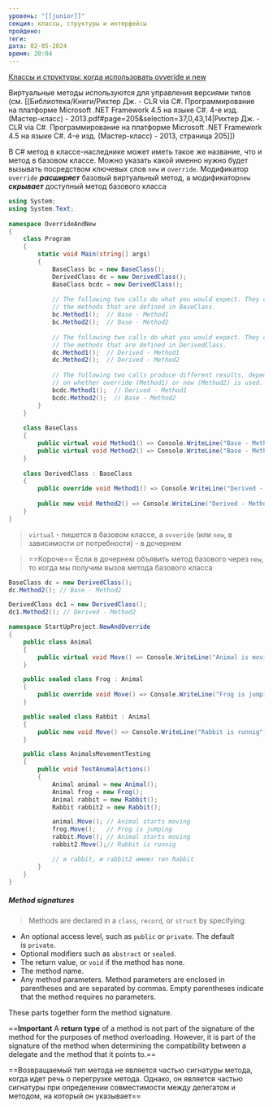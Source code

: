 ```yaml
---
уровень: "[[junior]]"
секция: классы, структуры и интерфейсы
пройдено: 
теги: 
дата: 02-05-2024
время: 20:04
---
```

[Классы и структуры: когда использовать ovveride и new](#https://learn.microsoft.com/en-us/dotnet/csharp/programming-guide/classes-and-structs/knowing-when-to-use-override-and-new-keywords)

Виртуальные методы используются для управления версиями типов (см. [[Библиотека/Книги/Рихтер Дж. - CLR via C#. Программирование на платформе Microsoft .NET Framework 4.5 на языке C#. 4-е изд. (Мастер-класс) - 2013.pdf#page=205&selection=37,0,43,14|Рихтер Дж. - CLR via C#. Программирование на платформе Microsoft .NET Framework 4.5 на языке C#. 4-е изд. (Мастер-класс) - 2013, страница 205]])

В C# метод в классе-наследнике может иметь такое же название, что и метод в базовом классе. Можно указать какой именно нужно будет вызывать посредством ключевых слов `new` и `override`. Модификатор `override` ***расширяет*** базовый виртуальный метод, а модификатор`new` ***скрывает*** доступный метод базового класса

```csharp
using System;  
using System.Text;  
  
namespace OverrideAndNew  
{  
    class Program  
    {  
        static void Main(string[] args)  
        {  
            BaseClass bc = new BaseClass();  
            DerivedClass dc = new DerivedClass();  
            BaseClass bcdc = new DerivedClass();  
  
            // The following two calls do what you would expect. They call  
            // the methods that are defined in BaseClass.  
            bc.Method1();  // Base - Method1
            bc.Method2();  // Base - Method2 
            
            // The following two calls do what you would expect. They call  
            // the methods that are defined in DerivedClass.  
            dc.Method1();  // Derived - Method1 
            dc.Method2();  // Derived - Method2 
            
            // The following two calls produce different results, depending
            // on whether override (Method1) or new (Method2) is used.  
            bcdc.Method1();  // Derived - Method1
            bcdc.Method2();  // Base - Method2 
        }  
    }  
  
    class BaseClass  
    {  
        public virtual void Method1() => Console.WriteLine("Base - Method1");   
        public virtual void Method2() => Console.WriteLine("Base - Method2");
    }  
  
    class DerivedClass : BaseClass  
    {  
        public override void Method1() => Console.WriteLine("Derived - Method1");
  
        public new void Method2() => Console.WriteLine("Derived - Method2");
    }  
}
```

> `virtual` - пишется в базовом классе, а `ovveride` (или `new`, в зависимости от потребности) - в дочернем

> ==Короче==
> Если в дочернем объявить метод базового через `new`, то когда мы получим вызов метода базового класса

```csharp
BaseClass dc = new DerivedClass();
dc.Method2(); // Base - Method2 

DerivedClass dc1 = new DerivedClass();
dc1.Method2(); // Derived - Method2  
```


```csharp
namespace StartUpProject.NewAndOverride
{
    public class Animal
    {
        public virtual void Move() => Console.WriteLine("Animal is moving");
    }

    public sealed class Frog : Animal
    {
        public override void Move() => Console.WriteLine("Frog is jumping");
    }

    public sealed class Rabbit : Animal
    {
        public new void Move() => Console.WriteLine("Rabbit is runnig");
    }

    public class AnimalsMovementTesting
    {
        public void TestAnumalActions()
        {
            Animal animal = new Animal();
            Animal frog = new Frog();
            Animal rabbit = new Rabbit();
            Rabbit rabbit2 = new Rabbit();

            animal.Move(); // Animal starts moving
            frog.Move();   // Frog is jumping
            rabbit.Move(); // Animal starts moving
            rabbit2.Move();// Rabbit is runnig

			// и rabbit, и rabbit2 имеют тип Rabbit
        }
    }
}
```

##### Method signatures

> Methods are declared in a `class`, `record`, or `struct` by specifying:

- An optional access level, such as `public` or `private`. The default is `private`.
- Optional modifiers such as `abstract` or `sealed`.
- The return value, or `void` if the method has none.
- The method name.
- Any method parameters. Method parameters are enclosed in parentheses and are separated by commas. Empty parentheses indicate that the method requires no parameters.

These parts together form the method signature.

==**Important**
A **return type** of a method is not part of the signature of the method for the purposes of method overloading. However, it is part of the signature of the method when determining the compatibility between a delegate and the method that it points to.==

==Возвращаемый тип метода не является частью сигнатуры метода, когда идет речь о перегрузке метода. Однако, он является частью сигнатуры при определении совместимости между делегатом и методом, на который он указывает==